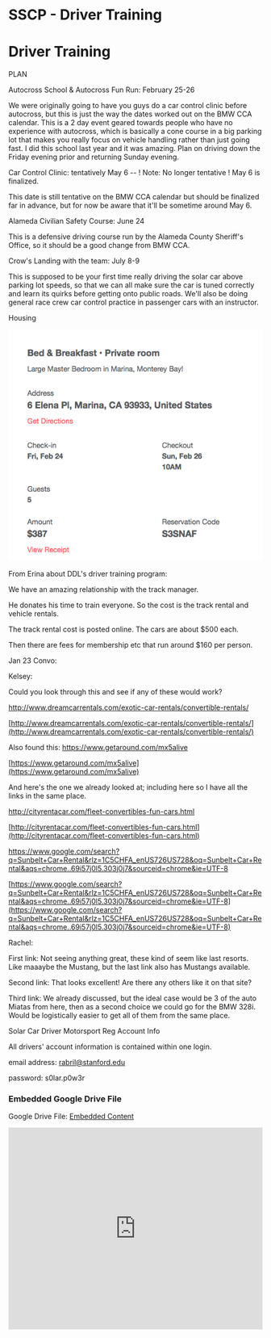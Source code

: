 # SSCP - Driver Training

# Driver Training

PLAN

Autocross School & Autocross Fun Run: February 25-26 

We were originally going to have you guys do a car control clinic before autocross, but this is just the way the dates worked out on the BMW CCA calendar. This is a 2 day event geared towards people who have no experience with autocross, which is basically a cone course in a big parking lot that makes you really focus on vehicle handling rather than just going fast. I did this school last year and it was amazing. Plan on driving down the Friday evening prior and returning Sunday evening.

Car Control Clinic: tentatively May 6 -- ! Note: No longer tentative ! May 6 is finalized.

This date is still tentative on the BMW CCA calendar but should be finalized far in advance, but for now be aware that it'll be sometime around May 6.

Alameda Civilian Safety Course: June 24

This is a defensive driving course run by the Alameda County Sheriff's Office, so it should be a good change from BMW CCA.

Crow's Landing with the team: July 8-9

This is supposed to be your first time really driving the solar car above parking lot speeds, so that we can all make sure the car is tuned correctly and learn its quirks before getting onto public roads. We'll also be doing general race crew car control practice in passenger cars with an instructor.

Housing

![](../../../../../assets/image_2020a5a4a2.png)

From Erina about DDL's driver training program:

We have an amazing relationship with the track manager. 

He donates his time to train everyone. So the cost is the track rental and vehicle rentals.

The track rental cost is posted online. The cars are about $500 each.

Then there are fees for membership etc that run around $160 per person.

Jan 23 Convo:

Kelsey:

Could you look through this and see if any of these would work?

http://www.dreamcarrentals.com/exotic-car-rentals/convertible-rentals/

[http://www.dreamcarrentals.com/exotic-car-rentals/convertible-rentals/](http://www.dreamcarrentals.com/exotic-car-rentals/convertible-rentals/)

Also found this: https://www.getaround.com/mx5alive

[https://www.getaround.com/mx5alive](https://www.getaround.com/mx5alive)

And here's the one we already looked at; including here so I have all the links in the same place.

http://cityrentacar.com/fleet-convertibles-fun-cars.html

[http://cityrentacar.com/fleet-convertibles-fun-cars.html](http://cityrentacar.com/fleet-convertibles-fun-cars.html)

https://www.google.com/search?q=Sunbelt+Car+Rental&rlz=1C5CHFA_enUS726US728&oq=Sunbelt+Car+Rental&aqs=chrome..69i57j0l5.303j0j7&sourceid=chrome&ie=UTF-8

[https://www.google.com/search?q=Sunbelt+Car+Rental&rlz=1C5CHFA_enUS726US728&oq=Sunbelt+Car+Rental&aqs=chrome..69i57j0l5.303j0j7&sourceid=chrome&ie=UTF-8](https://www.google.com/search?q=Sunbelt+Car+Rental&rlz=1C5CHFA_enUS726US728&oq=Sunbelt+Car+Rental&aqs=chrome..69i57j0l5.303j0j7&sourceid=chrome&ie=UTF-8)

Rachel:

First link: Not seeing anything great, these kind of seem like last resorts. Like maaaybe the Mustang, but the last link also has Mustangs available.

Second link: That looks excellent! Are there any others like it on that site?

Third link: We already discussed, but the ideal case would be 3 of the auto Miatas from here, then as a second choice we could go for the BMW 328i. Would be logistically easier to get all of them from the same place.

Solar Car Driver Motorsport Reg Account Info

All drivers' account information is contained within one login.

email address: rabril@stanford.edu

password: s0lar.p0w3r

[](https://drive.google.com/folderview?id=1oCwBSFIu4pwr29Y44eYsycm9MlL4Safp)

### Embedded Google Drive File

Google Drive File: [Embedded Content](https://drive.google.com/embeddedfolderview?id=1oCwBSFIu4pwr29Y44eYsycm9MlL4Safp#list)

<iframe width="100%" height="400" src="https://drive.google.com/embeddedfolderview?id=1oCwBSFIu4pwr29Y44eYsycm9MlL4Safp#list" frameborder="0"></iframe>

